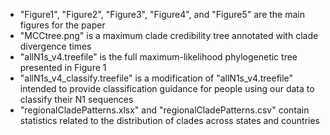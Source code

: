 - "Figure1", "Figure2", "Figure3", "Figure4", and "Figure5" are the main figures for the paper
- "MCCtree.png" is a maximum clade credibility tree annotated with clade divergence times
- "allN1s_v4.treefile" is the full maximum-likelihood phylogenetic tree presented in Figure 1
- "allN1s_v4_classify.treefile" is a modification of "allN1s_v4.treefile" intended to provide classification guidance for people using our data to classify their N1 sequences
- "regionalCladePatterns.xlsx" and "regionalCladePatterns.csv" contain statistics related to the distribution of clades across states and countries
